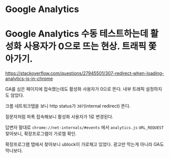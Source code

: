 # Google Analytics

# Google Analytics 수동 테스트하는데 활성화 사용자가 0으로 뜨는 현상. 트래픽 쫓아가기.

https://stackoverflow.com/questions/27945501/307-redirect-when-loading-analytics-js-in-chrome

GA를 심은 페이지에 접속했는데도 활성화 사용자가 0으로 뜬다. 내부 트래픽 설정하지도 않았다.

크롬 네트워크탭을 보니 http status가 `307`(internal redirect) 뜬다.

질문자처럼 파폭 접속해보니 활성화 사용자가 1로 변경된다.

답변자 말대로 `chrome://net-internals/#events` 에서 `analytics.js` `URL_REQUEST` 찾아보니, 확장프로그램이 가로챔 확인.

확장프로그램 탭에서 찾아보니 ublock이 가로채고 있었다. 광고만 막는게 아니라 GA도 막나보다.
